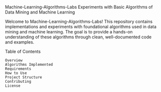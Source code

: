 Machine-Learning-Algorithms-Labs
Experiments with Basic Algorithms of Data Mining and Machine Learning

Welcome to Machine-Learning-Algorithms-Labs! This repository contains implementations and experiments with foundational algorithms used in data mining and machine learning. The goal is to provide a hands-on understanding of these algorithms through clean, well-documented code and examples.

Table of Contents

    Overview
    Algorithms Implemented
    Requirements
    How to Use
    Project Structure
    Contributing
    License
